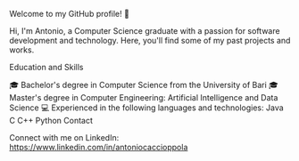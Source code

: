Welcome to my GitHub profile! 👋

Hi, I'm Antonio, a Computer Science graduate with a passion for software development and technology. Here, you'll find some of my past projects and works.

Education and Skills

🎓 Bachelor's degree in Computer Science from the University of Bari
🎓 Master's degree in Computer Engineering: Artificial Intelligence and Data Science
💻 Experienced in the following languages and technologies:
Java
C
C++
Python
Contact

Connect with me on LinkedIn: https://www.linkedin.com/in/antoniocaccioppola
